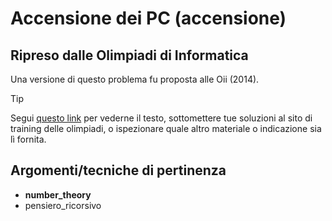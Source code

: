 # Accensione dei PC (accensione)

## Ripreso dalle Olimpiadi di Informatica

Una versione di questo problema fu proposta alle Oii (2014).
> [!TIP]
> Segui [questo link](https://training.olinfo.it/task/oii_accensione) per vederne il testo, sottomettere tue soluzioni al sito di training delle olimpiadi, o ispezionare quale altro materiale o indicazione sia lì fornita.

## Argomenti/tecniche di pertinenza

 - **number_theory**
 - pensiero_ricorsivo
